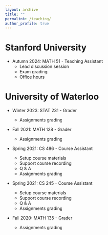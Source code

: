 ```yaml
---
layout: archive
title: ""
permalink: /teaching/
author_profile: true
---
```


# Stanford University
* Autumn 2024: MATH 51 - Teaching Assistant
  * Lead discussion session
  * Exam grading
  * Office hours


# University of Waterloo
* Winter 2023: STAT 231 - Grader
  * Assignments grading

* Fall 2021: MATH 128 - Grader
  * Assignments grading

* Spring 2021: CS 486 - Course Assistant
  * Setup course materials
  * Support course recording
  * Q & A
  * Assignments grading

* Spring 2021: CS 245 - Course Assistant
  * Setup course materials
  * Support course recording
  * Q & A
  * Assignments grading

* Fall 2020: MATH 135 - Grader
  * Assignments grading
